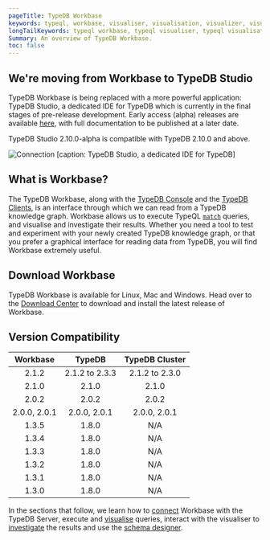 ```yaml
---
pageTitle: TypeDB Workbase
keywords: typeql, workbase, visualiser, visualisation, visualizer, visualization
longTailKeywords: typeql workbase, typeql visualiser, typeql visualisation, typeql visualizer, typeql visualization
Summary: An overview of TypeDB Workbase.
toc: false
---
```


## We're moving from Workbase to TypeDB Studio
TypeDB Workbase is being replaced with a more powerful application: TypeDB Studio, a dedicated IDE for TypeDB which is currently in the final stages of pre-release development. Early access (alpha) releases are available [here](https://github.com/vaticle/typedb-studio), with full documentation to be published at a later date.

TypeDB Studio 2.10.0-alpha is compatible with TypeDB 2.10.0 and above.

![Connection](/docs/images/workbase/studio.png)
[caption: TypeDB Studio, a dedicated IDE for TypeDB]

## What is Workbase?
The TypeDB Workbase, along with the [TypeDB Console](../02-console/01-console.md) and the [TypeDB Clients](../03-client-api/00-overview.md), is an interface through which we can read from a TypeDB knowledge graph.
Workbase allows us to execute TypeQL [`match`](../11-query/01-match-clause.md) queries, and visualise and investigate their results.
Whether you need a tool to test and experiment with your newly created TypeDB knowledge graph, or that you prefer a graphical interface for reading data from TypeDB, you will find Workbase extremely useful.

## Download Workbase
TypeDB Workbase is available for Linux, Mac and Windows. Head over to the [Download Center](https://vaticle.com/download#typedb-studio) to download and install the latest release of Workbase.


## Version Compatibility

| Workbase       | TypeDB          | TypeDB Cluster |
| :------------: | :-------------: | :------------: |
| 2.1.2          | 2.1.2 to 2.3.3  | 2.1.2 to 2.3.0 |
| 2.1.0          | 2.1.0           | 2.1.0          |
| 2.0.2          | 2.0.2           | 2.0.2          |
| 2.0.0, 2.0.1   | 2.0.0, 2.0.1    | 2.0.0, 2.0.1   |
| 1.3.5          | 1.8.0           | N/A            |
| 1.3.4          | 1.8.0           | N/A            |
| 1.3.3          | 1.8.0           | N/A            |
| 1.3.2          | 1.8.0           | N/A            |
| 1.3.1          | 1.8.0           | N/A            |
| 1.3.0          | 1.8.0           | N/A            |


In the sections that follow, we learn how to [connect](../07-workbase/01-connection.md) Workbase with the TypeDB Server, execute and [visualise](../07-workbase/02-visualisation.md) queries, interact with the visualiser to [investigate](../07-workbase/03-investigation.md) the results and use the [schema designer](../07-workbase/04-schema-designer.md).
